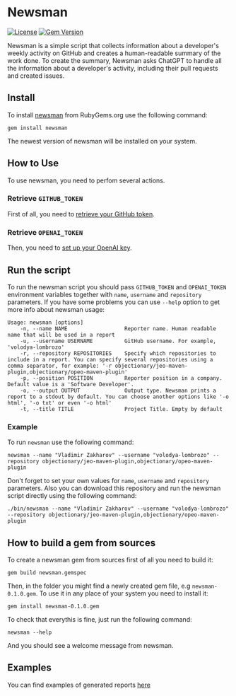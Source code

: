 # Newsman 


[![License](https://img.shields.io/badge/license-MIT-green.svg)](LICENSE.txt)
[![Gem Version](https://img.shields.io/gem/v/newsman.svg)](https://rubygems.org/gems/newsman)

Newsman is a simple script that collects information about a developer's weekly activity on GitHub and creates a human-readable summary of the work done. To create the summary, Newsman asks ChatGPT to handle all the information about a developer's activity, including their pull requests and created issues.

## Install

To install [newsman](https://rubygems.org/gems/newsman) from RubyGems.org use the following command:
```shell
gem install newsman
```
The newest version of newsman will be installed on your system.

## How to Use

To use newsman, you need to perfom several actions. 

### Retrieve `GITHUB_TOKEN`

First of all, you need to [retrieve your GitHub token](https://docs.github.com/en/authentication/keeping-your-account-and-data-secure/managing-your-personal-access-tokens).

### Retrieve `OPENAI_TOKEN`

Then, you need to [set up your OpenAI key](https://platform.openai.com/docs/quickstart?context=curl).

## Run the script

To run the newsman script you should pass `GITHUB_TOKEN` and `OPENAI_TOKEN` environment variables together with `name`, `username` and `repository` parameters.
If you have some problems you can use `--help` option to get more info about newsman usage:
```shell
Usage: newsman [options]
    -n, --name NAME                  Reporter name. Human readable name that will be used in a report
    -u, --username USERNAME          GitHub username. For example, 'volodya-lombrozo'
    -r, --repository REPOSITORIES    Specify which repositories to include in a report. You can specify several repositories using a comma separator, for example: '-r objectionary/jeo-maven-plugin,objectionary/opeo-maven-plugin'
    -p, --position POSITION          Reporter position in a company. Default value is a 'Software Developer'.
    -o, --output OUTPUT              Output type. Newsman prints a report to a stdout by default. You can choose another options like '-o html', '-o txt' or even '-o html'
    -t, --title TITLE                Project Title. Empty by default
```

### Example
To run `newsman` use the following command:
```shell
newsman --name "Vladimir Zakharov" --username "volodya-lombrozo" --repository objectionary/jeo-maven-plugin,objectionary/opeo-maven-plugin
```

Don't forget to set your own values for `name`, `username` and `repository` parameters.
Also you can download this repository and run the newsman script directly using the following command:
```shell
./bin/newsman --name "Vladimir Zakharov" --username "volodya-lombrozo" --repository objectionary/jeo-maven-plugin,objectionary/opeo-maven-plugin
```

## How to build a gem from sources

To create a newsman gem from sources first of all you need to build it:
```shell
gem build newsman.gemspec
```
Then, in the folder you might find a newly created gem file, e.g `newsman-0.1.0.gem`.
To use it in any place of your system you need to install it:
```shell
gem install newsman-0.1.0.gem
```
To check that everythis is fine, just run the following command:
```
newsman --help
```
And you should see a welcome message from newsman.

## Examples

You can find examples of generated reports [here](https://volodya-lombrozo.github.io/newsman/)
